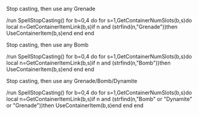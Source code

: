 Stop casting, then use any Grenade

/run SpellStopCasting() for b=0,4 do for s=1,GetContainerNumSlots(b,s)do local n=GetContainerItemLink(b,s)if n and (strfind(n,"Grenade"))then UseContainerItem(b,s)end end end

 

Stop casting, then use any Bomb

/run SpellStopCasting() for b=0,4 do for s=1,GetContainerNumSlots(b,s)do local n=GetContainerItemLink(b,s)if n and (strfind(n,"Bomb"))then UseContainerItem(b,s)end end end

 

Stop casting, then use any Grenade/Bomb/Dynamite

/run SpellStopCasting() for b=0,4 do for s=1,GetContainerNumSlots(b,s)do local n=GetContainerItemLink(b,s)if n and (strfind(n,"Bomb" or "Dynamite" or "Grenade"))then UseContainerItem(b,s)end end end 